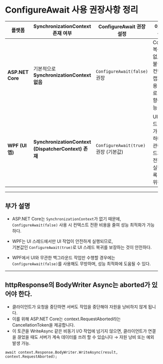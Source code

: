 # ConfigureAwait 사용 권장사항 정리

| 플랫폼          | SynchronizationContext 존재 여부          | ConfigureAwait 권장 설정       | 이유 및 설명                                         |
|-----------------|------------------------------------------|-------------------------------|-----------------------------------------------------|
| **ASP.NET Core** | 기본적으로 **SynchronizationContext 없음** | `ConfigureAwait(false)` 권장   | Context 복귀가 없으므로 불필요한 컨텍스트 캡처 비용 제거로 성능 향상 가능 |
| **WPF (UI 앱)**   | **SynchronizationContext (DispatcherContext) 존재** | `ConfigureAwait(true)` 권장 (기본값) | UI 스레드 복귀가 필요하며, UI 관련 코드가 안전하게 실행되도록 하기 위해서 |

---

## 부가 설명

- ASP.NET Core는 `SynchronizationContext`가 없기 때문에,  
  `ConfigureAwait(false)` 사용 시 컨텍스트 전환 비용을 줄여 성능 최적화가 가능하다.

- WPF는 UI 스레드에서만 UI 작업이 안전하게 실행되므로,  
  기본값인 `ConfigureAwait(true)`로 UI 스레드 복귀를 보장하는 것이 안전하다.

- WPF에서 UI와 무관한 백그라운드 작업만 수행할 경우에는  
  `ConfigureAwait(false)`를 사용해도 무방하며, 성능 최적화에 도움될 수 있다.

---


## httpResponse의 BodyWriter Async는 aborted가 있어야 한다.
- 클라이언트가 요청을 중단하면 서버도 작업을 중단해야 자원을 낭비하지 않게 됩니다.
- 이를 위해 ASP.NET Core는 context.RequestAborted라는 CancellationToken을 제공합니다.
- 이 토큰을 WriteAsync 같은 비동기 I/O 작업에 넘기지 않으면, 클라이언트가 연결을 끊었을 때도 서버가 계속 데이터를 쓰려 할 수 있습니다 → 자원 낭비 또는 예외 발생 가능.

```code
await context.Response.BodyWriter.WriteAsync(result, context.RequestAborted);
```
